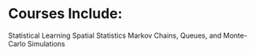 # Courses Include:
Statistical Learning
Spatial Statistics 
Markov Chains, Queues, and Monte-Carlo Simulations
